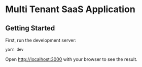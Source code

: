 # Multi Tenant SaaS Application

## Getting Started

First, run the development server:

```bash
yarn dev
```

Open [http://localhost:3000](http://localhost:3000) with your browser to see the result.